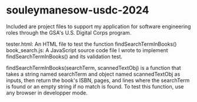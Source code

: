 # souleymanesow-usdc-2024

Included are project files to support my application for software engineering roles through the GSA's U.S. Digital Corps program.

tester.html: An HTML file to test the function findSearchTermInBooks()
book_search.js: A JavaScript source code file I wrote to implement findSearchTermInBooks() and its validation test.

findSearchTermInBooks(searchTerm, scannedTextObj) is a function that takes a string named searchTerm
and object named scannedTextObj as inputs, then return the book's ISBN, pages, and lines where the searchTerm 
is found or an empty string if no match is found.
To test this function, use any browser in developper mode.
